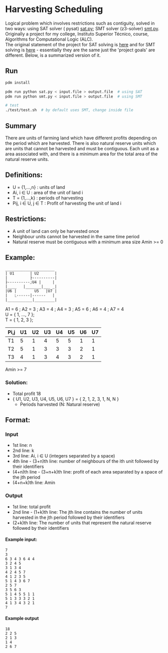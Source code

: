 # Harvesting Scheduling

Logical problem which involves restrictions such as contiguity, solved in two ways: using SAT solver (
pysat) [sat.py](./sat.py); SMT solver (z3-solver) [smt.py](./smt.py).  
Originally a project for my college, Instituto Superior Técnico, course, Algorithms for Computational Logic (ALC).  
The original statement of the project for SAT solving is [here](./docs/sat-statement.pdf) and for SMT solving
is [here](./docs/smt-statement.pdf) - essentially they are the same just the 'project goals' are different. Below, is a
summarized version of it.

## Run

```bash
pdm install

pdm run python sat.py < input.file > output.file  # using SAT
pdm run python smt.py < input.file > output.file  # using SMT

# test
./test/test.sh  # by default uses SMT, change inside file
```

## Summary

There are units of farming land which have different profits depending on the period which are harvested. There is also
natural reserve units which are units that cannot be harvested and must be contiguous. Each unit as a area associated
with, and there is a minimum area for the total area of the natural reserve units.

## Definitions:

* U = {1,...,n} : units of land
* Ai, i ∈ U : area of the unit of land i
* T = {1,...,k} : periods of harvesting
* Pij, i ∈ U, j ∈ T : Profit of harvesting the unit of land i

## Restrictions:

* A unit of land can only be harvested once
* Neighbour units cannot be harvested in the same time period
* Natural reserve must be contiguous with a minimum area size Amin >= 0

## Example:

```
______________________
| U1       | U2       |
|          ├----------|
├----------⏌U4 |     |
|____   |_______|___ _|
|U6 |        U5   |U7 |
|   ⎿------|------   |
|___________|_________|
```

A1 = 6 ; A2 = 3 ; A3 = 4 ; A4 = 3 ; A5 = 6 ; A6 = 4 ; A7 = 4  
U = { 1, ..., 7 };  
T = { 1, 2, 3 };

| Pi,j | U1  | U2  | U3  | U4  | U5  | U6  | U7  |
|------|-----|-----|-----|-----|-----|-----|-----|
| T1   | 5   | 1   | 4   | 5   | 5   | 1   | 1   |
| T2   | 5   | 1   | 3   | 3   | 3   | 2   | 1   |
| T3   | 4   | 1   | 3   | 4   | 3   | 2   | 1   |

Amin >= 7

### Solution:

* Total profit 18
* { U1, U2, U3, U4, U5, U6, U7 } = { 2, 1, 2, 3, 1, N, N }
    * Periods harvested (N: Natural reserve)

## Format:

### Input

* 1st line: n
* 2nd line: k
* 3rd line: Ai, i ∈ U (integers separated by a space)
* 4th line - (3+n)th line: number of neighbours of the ith unit followed by their identifiers
* (4+n)th line - (3+n+k)th line: profit of each area separated by a space of the jth period
* (4+n+k)th line: Amin

### Output

* 1st line: total profit
* 2nd line - (1+k)th line: The jth line contains the number of units harvested in the jth period
  followed by their identifiers
* (2+k)th line: The number of units that represent the natural reserve followed by their identifiers

#### Example input:

```
7
3
6 3 4 3 6 4 4
3 2 4 5
3 1 3 4
4 2 4 5 7
4 1 2 3 5
5 1 4 3 6 7
2 5 7
3 5 6 3
5 1 4 5 5 1 1
5 1 3 3 3 2 1
4 1 3 4 3 2 1
7
```

#### Example output

```
18
2 2 5
2 1 3
1 4
2 6 7
```

